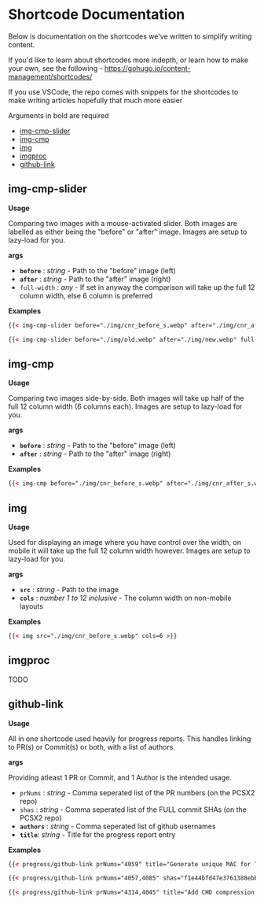 # Shortcode Documentation

Below is documentation on the shortcodes we've written to simplify writing content.

If you'd like to learn about shortcodes more indepth, or learn how to make your own, see the following - https://gohugo.io/content-management/shortcodes/

If you use VSCode, the repo comes with snippets for the shortcodes to make writing articles hopefully that much more easier

Arguments in bold are required

- [img-cmp-slider](#img-cmp-slider)
- [img-cmp](#img-cmp)
- [img](#img)
- [imgproc](#imgproc)
- [github-link](#github-link)

## img-cmp-slider

**Usage**

Comparing two images with a mouse-activated slider.  Both images are labelled as either being the "before" or "after" image.  Images are setup to lazy-load for you.

**args**

- **`before`** : _string_ - Path to the "before" image (left)
- **`after`** : _string_ - Path to the "after" image (right)
- `full-width` : _any_ - If set in anyway the comparison will take up the full 12 column width, else 6 column is preferred

**Examples**

```html
{{< img-cmp-slider before="./img/cnr_before_s.webp" after="./img/cnr_after_s.webp">}}

{{< img-cmp-slider before="./img/old.webp" after="./img/new.webp" full-width="true">}}
```

## img-cmp

**Usage**

Comparing two images side-by-side.  Both images will take up half of the full 12 column width (6 columns each).  Images are setup to lazy-load for you.

**args**

- **`before`** : _string_ - Path to the "before" image (left)
- **`after`** : _string_ - Path to the "after" image (right)

**Examples**

```html
{{< img-cmp before="./img/cnr_before_s.webp" after="./img/cnr_after_s.webp">}}
```

## img

**Usage**

Used for displaying an image where you have control over the width, on mobile it will take up the full 12 column width however. Images are setup to lazy-load for you.

**args**

- **`src`** : _string_ - Path to the image
- **`cols`** : _number 1 to 12 inclusive_ - The column width on non-mobile layouts

**Examples**

```html
{{< img src="./img/cnr_before_s.webp" cols=6 >}}
```

## imgproc

TODO

## github-link

**Usage**

All in one shortcode used heavily for progress reports.  This handles linking to PR(s) or Commit(s) or both, with a list of authors.

**args**

Providing atleast 1 PR or Commit, and 1 Author is the intended usage.

- `prNums` : _string_ - Comma seperated list of the PR numbers (on the PCSX2 repo)
- `shas` : _string_ - Comma seperated list of the FULL commit SHAs (on the PCSX2 repo)
- **`authors`** : _string_ - Comma seperated list of github usernames
- **`title`**: _string_ - Title for the progress report entry

**Examples**

```html
{{< progress/github-link prNums="4059" title="Generate unique MAC for TAP" authors="TheLastRar" >}}

{{< progress/github-link prNums="4057,4085" shas="f1e44bfd47e3761388ebb5cc8ca4db78bb24916c" title="SPU2: Improve DMA/IRQ timing" authors="refractionpcsx2" >}}

{{< progress/github-link prNums="4314,4045" title="Add CHD compression format support" authors="rtissera,SleepyMan,siddhartha77" >}}
```
